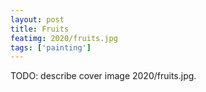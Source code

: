 ```yaml
---
layout: post
title: Fruits
featimg: 2020/fruits.jpg
tags: ['painting']
---
```


TODO: describe cover image 2020/fruits.jpg.
